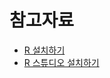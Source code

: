 # 참고자료
* [R 설치하기](https://github.com/bjpublic/R_data/blob/main/%EC%B0%B8%EA%B3%A0%EC%9E%90%EB%A3%8C/R%20%EC%84%A4%EC%B9%98%ED%95%98%EA%B8%B0.md)
* [R 스튜디오 설치하기](https://github.com/bjpublic/R_data/blob/main/%EC%B0%B8%EA%B3%A0%EC%9E%90%EB%A3%8C/R%20%EC%8A%A4%ED%8A%9C%EB%94%94%EC%98%A4%20%EC%84%A4%EC%B9%98%ED%95%98%EA%B8%B0.md)
